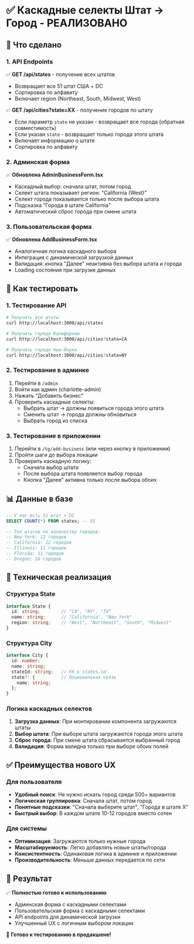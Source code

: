 # ✅ Каскадные селекты Штат → Город - РЕАЛИЗОВАНО

## 🎯 Что сделано

### 1. API Endpoints
✅ **GET /api/states** - получение всех штатов
- Возвращает все 51 штат США + DC
- Сортировка по алфавиту
- Включает region (Northeast, South, Midwest, West)

✅ **GET /api/cities?state=XX** - получение городов по штату
- Если параметр `state` не указан - возвращает все города (обратная совместимость)
- Если указан `state` - возвращает только города этого штата
- Включает информацию о штате
- Сортировка по алфавиту

### 2. Админская форма
✅ **Обновлена AdminBusinessForm.tsx**
- Каскадный выбор: сначала штат, потом город
- Селект штата показывает регион: "California (West)"
- Селект города показывается только после выбора штата
- Подсказка "Города в штате California"
- Автоматический сброс города при смене штата

### 3. Пользовательская форма
✅ **Обновлена AddBusinessForm.tsx**
- Аналогичная логика каскадного выбора
- Интеграция с динамической загрузкой данных
- Валидация: кнопка "Далее" неактивна без выбора штата и города
- Loading состояния при загрузке данных

## 🧪 Как тестировать

### 1. Тестирование API
```bash
# Получить все штаты
curl http://localhost:3000/api/states

# Получить города Калифорнии
curl http://localhost:3000/api/cities?state=CA

# Получить города Нью-Йорка  
curl http://localhost:3000/api/cities?state=NY
```

### 2. Тестирование в админке
1. Перейти в `/admin`
2. Войти как админ (charlotte-admin)
3. Нажать "Добавить бизнес"
4. Проверить каскадные селекты:
   - Выбрать штат → должны появиться города этого штата
   - Сменить штат → города должны обновиться
   - Выбрать город из списка

### 3. Тестирование в приложении
1. Перейти в `/tg/add-business` (или через кнопку в приложении)
2. Пройти шаги до выбора локации
3. Проверить каскадную логику:
   - Сначала выбор штата
   - После выбора штата появляется выбор города
   - Кнопка "Далее" активна только после выбора обоих

## 📊 Данные в базе

```sql
-- У нас есть 51 штат + DC
SELECT COUNT(*) FROM states; -- 51

-- Топ штатов по количеству городов:
-- New York: 12 городов
-- California: 12 городов  
-- Illinois: 11 городов
-- Florida: 11 городов
-- Oregon: 10 городов
```

## 🔧 Техническая реализация

### Структура State
```typescript
interface State {
  id: string;        // "CA", "NY", "TX"
  name: string;      // "California", "New York"
  region: string;    // "West", "Northeast", "South", "Midwest"
}
```

### Структура City
```typescript
interface City {
  id: number;
  name: string;
  stateId: string;   // FK к states.id
  state?: {          // Опциональная связь
    name: string;
  };
}
```

### Логика каскадных селектов
1. **Загрузка данных**: При монтировании компонента загружаются штаты
2. **Выбор штата**: При выборе штата загружаются города этого штата
3. **Сброс города**: При смене штата сбрасывается выбранный город
4. **Валидация**: Форма валидна только при выборе обоих полей

## ✅ Преимущества нового UX

### Для пользователя
- **Удобный поиск**: Не нужно искать город среди 500+ вариантов
- **Логическая группировка**: Сначала штат, потом город
- **Понятные подсказки**: "Сначала выберите штат", "Города в штате X"
- **Быстрый выбор**: В каждом штате 10-12 городов вместо сотен

### Для системы
- **Оптимизация**: Загружаются только нужные города
- **Масштабируемость**: Легко добавлять новые штаты/города
- **Консистентность**: Одинаковая логика в админке и приложении
- **Производительность**: Меньше данных передается по сети

## 🎯 Результат

✅ **Полностью готово к использованию**
- Админская форма с каскадными селектами
- Пользовательская форма с каскадными селектами  
- API endpoints для динамической загрузки
- Улучшенный UX с логичным выбором локации

🚀 **Готово к тестированию в продакшене!**
